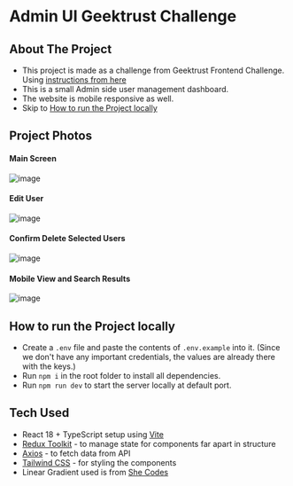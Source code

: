 # Admin UI Geektrust Challenge

## About The Project

- This project is made as a challenge from Geektrust Frontend Challenge. Using [instructions from here](https://www.geektrust.com/coding/detailed/admin-ui)
- This is a small Admin side user management dashboard.
- The website is mobile responsive as well.
- Skip to [How to run the Project locally](#how-to-run-the-project-locally)

## Project Photos

#### Main Screen

![image](https://user-images.githubusercontent.com/27003616/212563931-85e2e1bf-f251-4bd8-b2af-16c7a3685b91.png)

#### Edit User

![image](https://user-images.githubusercontent.com/27003616/212563957-b3ed49c0-c970-4abe-bb8d-729c92fccb6a.png)

#### Confirm Delete Selected Users

![image](https://user-images.githubusercontent.com/27003616/212563989-2ac28ce5-a3f2-440b-a0e3-e44ba5466182.png)

#### Mobile View and Search Results

![image](https://user-images.githubusercontent.com/27003616/212564033-aba2b988-c390-4bdb-baf3-0901b0cc8b08.png)

## How to run the Project locally

- Create a `.env` file and paste the contents of `.env.example` into it. (Since we don't have any important credentials, the values are already there with the keys.)
- Run `npm i` in the root folder to install all dependencies.
- Run `npm run dev` to start the server locally at default port.

## Tech Used

- React 18 + TypeScript setup using [Vite](https://vitejs.dev/)
- [Redux Toolkit](https://redux-toolkit.js.org/tutorials/quick-start) - to manage state for components far apart in structure
- [Axios](https://axios-http.com/docs/intro) - to fetch data from API
- [Tailwind CSS](https://tailwindcss.com/docs/installation) - for styling the components
- Linear Gradient used is from [She Codes](https://gradients.shecodes.io/gradients/118)
